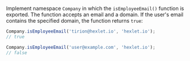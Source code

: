 
Implement namespace `Company` in which the `isEmployeeEmail()` function is exported. The function accepts an email and a domain. If the user's email contains the specified domain, the function returns `true`:

```typescript
Company.isEmployeeEmail('tirion@hexlet.io', 'hexlet.io');
// true

Company.isEmployeeEmail('user@example.com', 'hexlet.io');
// false
```
